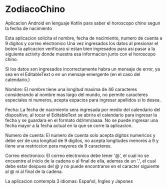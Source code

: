 # ZodiacoChino
Aplicacion Android en lenguaje Kotlin para saber el horoscopo chino segun la fecha de nacimiento

Esta aplicacion solicita el nombre, fecha de nacimiento, numero de cuenta a 9 digitos y correo electronico
Una vez ingresados los datos al presionar el boton la aplicacion verificara si estan bien ingresados para asi
pasar a la siguiente activity donde muestra esa informacion junto con el horoscopo chino.

Si los datos son ingresados incorrectamente habra un mensaje de error, ya sea en el EditableText o en un mensaje emergente (en el caso del calendario.)

Nombre:
El nombre tiene una longitud maxima de 46 caracteres considerando al nombre mas largo del mundo, no permite
caracteres especiales ni numeros, acepta espacios para ingresar apellidos si lo desea.

Fecha:
La fecha de nacimiento sera ingresada por medio del calendario del dispositivo, al tocar el EditableText
se abrira el calendario para ingresar la fecha y se guardara en el formato dd/mm/aaaa. No se puede ingresar una fecha mayor a la fecha actual en la que se corre la aplicacion.

Numero de cuenta:
El numero de cuenta solo acepta digitos numericos y debe ser de una longitud de 9 digitos, no acepta 
longitudes menores a 9 y tiene una restriccion para mayores de 9 caracteres.

Correo electronico:
El correo electronico debe tener '@', el cual no se encuentre al inicio de la cadena o al final de ella,
ademas de un '.', el cual debe estar despues del @ y no puede encontrarse en el caracter siguiente al @
ni al final de la cadena.

La aplicacion contempla 3 idiomas: Español, Ingles y Japones
